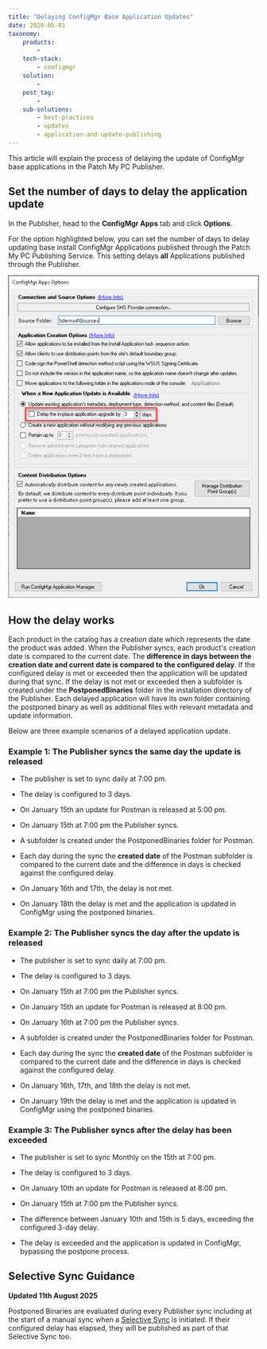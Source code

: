 ```yaml
---
title: "Delaying ConfigMgr Base Application Updates"
date: 2020-05-01
taxonomy:
    products:
        - 
    tech-stack:
        - configmgr
    solution:
        - 
    post_tag:
        - 
    sub-solutions:
        - best-practices
        - updates
        - application-and-update-publishing
---
```


This article will explain the process of delaying the update of ConfigMgr base applications in the Patch My PC Publisher. 

## Set the number of days to delay the application update

In the Publisher, head to the **ConfigMgr Apps** tab and click **Options**.

For the option highlighted below, you can set the number of days to delay updating base install ConfigMgr Applications published through the Patch My PC Publishing Service. This setting delays **all** Applications published through the Publisher.

![](/_images/DelayUpdate3_1-2.png)

## How the delay works

Each product in the catalog has a creation date which represents the date the product was added. When the Publisher syncs, each product's creation date is compared to the current date. The **difference in days between the creation date and current date is compared to the configured delay**. If the configured delay is met or exceeded then the application will be updated during that sync. If the delay is not met or exceeded then a subfolder is created under the **PostponedBinaries** folder in the installation directory of the Publisher. Each delayed application will have its own folder containing the postponed binary as well as additional files with relevant metadata and update information. 

Below are three example scenarios of a delayed application update.

### Example 1: The Publisher syncs the same day the update is released

- The publisher is set to sync daily at 7:00 pm.

- The delay is configured to 3 days.

- On January 15th an update for Postman is released at 5:00 pm.

- On January 15th at 7:00 pm the Publisher syncs.

- A subfolder is created under the PostponedBinaries folder for Postman.

- Each day during the sync the **created date** of the Postman subfolder is compared to the current date and the difference in days is checked against the configured delay.

- On January 16th and 17th, the delay is not met.

- On January 18th the delay is met and the application is updated in ConfigMgr using the postponed binaries.

### Example 2: The Publisher syncs the day after the update is released

- The publisher is set to sync daily at 7:00 pm.

- The delay is configured to 3 days.

- On January 15th at 7:00 pm the Publisher syncs.

- On January 15th an update for Postman is released at 8:00 pm.

- On January 16th at 7:00 pm the Publisher syncs.

- A subfolder is created under the PostponedBinaries folder for Postman.

- Each day during the sync the **created date** of the Postman subfolder is compared to the current date and the difference in days is checked against the configured delay.

- On January 16th, 17th, and 18th the delay is not met.

- On January 19th the delay is met and the application is updated in ConfigMgr using the postponed binaries.

### Example 3: The Publisher syncs after the delay has been exceeded

- The publisher is set to sync Monthly on the 15th at 7:00 pm.

- The delay is configured to 3 days.

- On January 10th an update for Postman is released at 8:00 pm.

- On January 15th at 7:00 pm the Publisher syncs.

- The difference between January 10th and 15th is 5 days, exceeding the configured 3-day delay.

- The delay is exceeded and the application is updated in ConfigMgr, bypassing the postpone process.

## **Selective Sync Guidance**

**Updated 11th August 2025**

Postponed Binaries are evaluated during every Publisher sync including at the start of a manual sync when a [Selective Sync](https://patchmypc.com/kb/right-click-options-available-updates/#publish-this-product-during-the-next-manual-sync-selective-sync) is initiated. If their configured delay has elapsed, they will be published as part of that Selective Sync too.